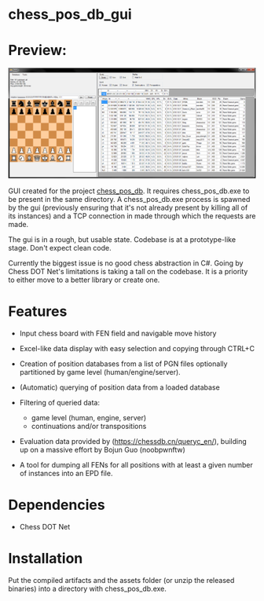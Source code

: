 # chess_pos_db_gui

# Preview:
![](https://raw.githubusercontent.com/Sopel97/chess_pos_db_gui/master/assets/graphics/example.png)

GUI created for the project [chess_pos_db](https://github.com/Sopel97/chess_pos_db).
It requires chess_pos_db.exe to be present in the same directory.
A chess_pos_db.exe process is spawned by the gui (previously ensuring that it's not already present by killing all of its instances) and a TCP connection in made through which the requests are made.

The gui is in a rough, but usable state. Codebase is at a prototype-like stage. Don't expect clean code.

Currently the biggest issue is no good chess abstraction in C#. Going by Chess DOT Net's limitations is taking a tall on the codebase. It is a priority to either move to a better library or create one.

# Features
- Input chess board with FEN field and navigable move history
- Excel-like data display with easy selection and copying through CTRL+C
- Creation of position databases from a list of PGN files optionally partitioned by game level (human/engine/server).
- (Automatic) querying of position data from a loaded database
- Filtering of queried data:

    - game level (human, engine, server)
    - continuations and/or transpositions

- Evaluation data provided by (https://chessdb.cn/queryc_en/), building up on a massive effort by Bojun Guo (noobpwnftw)
- A tool for dumping all FENs for all positions with at least a given number of instances into an EPD file.

# Dependencies
- Chess DOT Net

# Installation
Put the compiled artifacts and the assets folder (or unzip the released binaries) into a directory with chess_pos_db.exe.